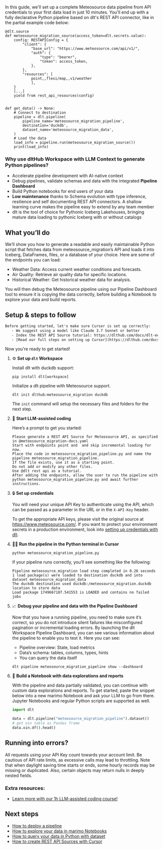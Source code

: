 In this guide, we'll set up a complete Meteosource data pipeline from API credentials to your first data load in just 10 minutes. You'll end up with a fully declarative Python pipeline based on dlt's REST API connector, like in the partial example code below:

```python-outcome
@dlt.source
def meteosource_migration_source(access_token=dlt.secrets.value):
    config: RESTAPIConfig = {
        "client": {
            "base_url": "https://www.meteosource.com/api/v1/",
            "auth": {
                "type": "bearer",
                "token": access_token,
            },
        },
        "resources": [
            point,,flexi/map,,v1/weather
            ],
    }
    [...]
    yield from rest_api_resources(config)


def get_data() -> None:
    # Connect to destination
    pipeline = dlt.pipeline(
        pipeline_name='meteosource_migration_pipeline',
        destination='duckdb',
        dataset_name='meteosource_migration_data', 
    )
    # Load the data
    load_info = pipeline.run(meteosource_migration_source())
    print(load_info) 
```

### Why use dltHub Workspace with LLM Context to generate Python pipelines?

- Accelerate pipeline development with AI-native context
- Debug pipelines, validate schemas and data with the integrated **Pipeline Dashboard**
- Build Python notebooks for end users of your data
- **Low maintenance** thanks to Schema evolution with type inference, resilience and self documenting REST API connectors. A shallow learning curve makes the pipeline easy to extend by any team member
- dlt is the tool of choice for Pythonic Iceberg Lakehouses, bringing mature data loading to pythonic Iceberg with or without catalogs

## What you’ll do

We’ll show you how to generate a readable and easily maintainable Python script that fetches data from meteosource_migration’s API and loads it into Iceberg, DataFrames, files, or a database of your choice. Here are some of the endpoints you can load:

- Weather Data: Access current weather conditions and forecasts.
- Air Quality: Retrieve air quality data for specific locations.
- Historical Weather: Get historical weather data for analysis.

You will then debug the Meteosource pipeline using our Pipeline Dashboard tool to ensure it is copying the data correctly, before building a Notebook to explore your data and build reports.

## Setup & steps to follow

```default
Before getting started, let's make sure Cursor is set up correctly:
   - We suggest using a model like Claude 3.7 Sonnet or better
   - Index the REST API Source tutorial: https://dlthub.com/docs/dlt-ecosystem/verified-sources/rest_api/ and add it to context as **@dlt rest api**
   - [Read our full steps on setting up Cursor](https://dlthub.com/docs/dlt-ecosystem/llm-tooling/cursor-restapi#23-configuring-cursor-with-documentation)
```

Now you're ready to get started!

1. ⚙️ **Set up `dlt` Workspace**
    
    Install dlt with duckdb support:
    ```shell
    pip install dlt[workspace]
    ```

    Initialize a dlt pipeline with Meteosource support.
    ```shell
    dlt init dlthub:meteosource_migration duckdb
    ```

    The `init` command will setup the necessary files and folders for the next step.
    
2. 🤠 **Start LLM-assisted coding**
    
    Here’s a prompt to get you started:
    
    ```prompt
    Please generate a REST API Source for Meteosource API, as specified in @meteosource_migration-docs.yaml 
    Start with endpoints point and  and skip incremental loading for now. 
    Place the code in meteosource_migration_pipeline.py and name the pipeline meteosource_migration_pipeline. 
    If the file exists, use it as a starting point. 
    Do not add or modify any other files. 
    Use @dlt rest api as a tutorial. 
    After adding the endpoints, allow the user to run the pipeline with python meteosource_migration_pipeline.py and await further instructions.
    ```

    
3. 🔒 **Set up credentials** 
    
    You will need your unique API Key to authenticate using the API, which can be passed as a parameter in the URL or in the `X-API-Key` header.
    
    To get the appropriate API keys, please visit the original source at https://www.meteosource.com/.
    If you want to protect your environment secrets in a production environment, look into [setting up credentials with dlt](https://dlthub.com/docs/walkthroughs/add_credentials).
    
4. 🏃‍♀️ **Run the pipeline in the Python terminal in Cursor**
    
    ```shell
    python meteosource_migration_pipeline.py
    ```
    
    If your pipeline runs correctly, you’ll see something like the following:
    
    ```shell
    Pipeline meteosource_migration load step completed in 0.26 seconds
    1 load package(s) were loaded to destination duckdb and into dataset meteosource_migration_data
    The duckdb destination used duckdb:/meteosource_migration.duckdb location to store data
    Load package 1749667187.541553 is LOADED and contains no failed jobs
    ```
    
5. 📈 **Debug your pipeline and data with the Pipeline Dashboard**

    Now that you have a running pipeline, you need to make sure it’s correct, so you do not introduce silent failures like misconfigured pagination or incremental loading errors. By launching the dlt Workspace Pipeline Dashboard, you can see various information about the pipeline to enable you to test it. Here you can see:
    - Pipeline overview: State, load metrics
    - Data’s schema: tables, columns, types, hints
    - You can query the data itself
    
    ```shell
    dlt pipeline meteosource_migration_pipeline show --dashboard
    ```
    
6. 🐍 **Build a Notebook with data explorations and reports**

    With the pipeline and data partially validated, you can continue with custom data explorations and reports. To get started, paste the snippet below into a new marimo Notebook and ask your LLM to go from there. Jupyter Notebooks and regular Python scripts are supported as well.

    
    ```python
    import dlt

   data = dlt.pipeline("meteosource_migration_pipeline").dataset()
   # get oin table as Pandas frame
   data.oin.df().head()
    ```

## Running into errors?

All requests using your API Key count towards your account limit. Be cautious of API rate limits, as excessive calls may lead to throttling. Note that when daylight saving time starts or ends, some hourly records may be missing or duplicated. Also, certain objects may return nulls in deeply nested fields.

### Extra resources:

- [Learn more with our 1h LLM-assisted coding course!](https://www.youtube.com/watch?v=GGid70rnJuM)

## Next steps

- [How to deploy a pipeline](https://dlthub.com/docs/walkthroughs/deploy-a-pipeline)
- [How to explore your data in marimo Notebooks](https://dlthub.com/docs/general-usage/dataset-access/marimo)
- [How to query your data in Python with dataset](https://dlthub.com/docs/general-usage/dataset-access/dataset)
- [How to create REST API Sources with Cursor](https://dlthub.com/docs/dlt-ecosystem/llm-tooling/cursor-restapi)